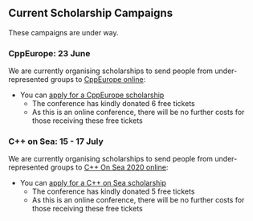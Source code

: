 <!-- NOTE Please comment out unwanted text when we are not fundraising, so it is easy to add the next fundraiser - thanks. -->

## Current Scholarship Campaigns

These campaigns are under way.

### CppEurope: 23 June

We are currently organising scholarships to send people from under-represented groups to [CppEurope online](https://cppeurope.com):

* You can [apply for a CppEurope scholarship](https://claremacrae547546.typeform.com/to/hCrVSM)
    * The conference has kindly donated 6 free tickets
    * As this is an online conference, there will be no further costs for those receiving these free tickets
    
### C++ on Sea: 15 - 17 July

We are currently organising scholarships to send people from under-represented groups to [C++ On Sea 2020 online](https://cpponsea.uk):

<!-- * Please [donate through Go Fund Me](https://www.gofundme.com/f/includecamp-c-on-sea-2020-scholarship-funding) -->
* You can [apply for a C++ on Sea scholarship](https://richardchandler590561.typeform.com/to/hRSPYk)
    * The conference has kindly donated 5 free tickets
    * As this is an online conference, there will be no further costs for those receiving these free tickets
